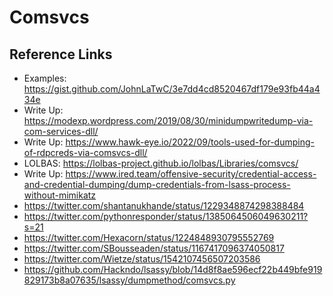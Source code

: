 # Comsvcs 

## Reference Links
- Examples: https://gist.github.com/JohnLaTwC/3e7dd4cd8520467df179e93fb44a434e
- Write Up: https://modexp.wordpress.com/2019/08/30/minidumpwritedump-via-com-services-dll/
- Write Up: https://www.hawk-eye.io/2022/09/tools-used-for-dumping-of-rdpcreds-via-comsvcs-dll/
- LOLBAS: https://lolbas-project.github.io/lolbas/Libraries/comsvcs/
- Write Up: https://www.ired.team/offensive-security/credential-access-and-credential-dumping/dump-credentials-from-lsass-process-without-mimikatz
- https://twitter.com/shantanukhande/status/1229348874298388484
- https://twitter.com/pythonresponder/status/1385064506049630211?s=21
- https://twitter.com/Hexacorn/status/1224848930795552769
- https://twitter.com/SBousseaden/status/1167417096374050817
- https://twitter.com/Wietze/status/1542107456507203586
- https://github.com/Hackndo/lsassy/blob/14d8f8ae596ecf22b449bfe919829173b8a07635/lsassy/dumpmethod/comsvcs.py